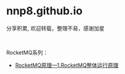 # nnp8.github.io
分享积累, 欢迎转载，整理不易，感谢加星

<br>

RocketMQ系列：
- [RocketMQ原理—1.RocketMQ整体运行原理](./RocketMQ/RocketMQ原理—1.RocketMQ整体运行原理.md)
